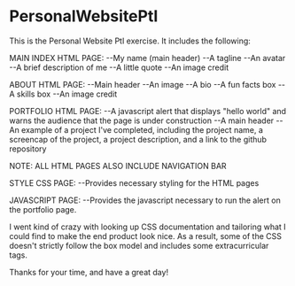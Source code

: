 # PersonalWebsitePtI
This is the Personal Website PtI exercise. It includes the following:

MAIN INDEX HTML PAGE:
    --My name (main header)
    --A tagline
    --An avatar
    --A brief description of me
    --A little quote
    --An image credit

ABOUT HTML PAGE:
    --Main header
    --An image
    --A bio
    --A fun facts box
    --A skills box
    --An image credit

PORTFOLIO HTML PAGE:
    --A javascript alert that displays "hello world" and warns the audience that the page is under construction
    --A main header
    --An example of a project I've completed, including the project name, a screencap of the project, a project description, and a link to the github repository

NOTE: ALL HTML PAGES ALSO INCLUDE NAVIGATION BAR

STYLE CSS PAGE:
    --Provides necessary styling for the HTML pages

JAVASCRIPT PAGE:
    --Provides the javascript necessary to run the alert on the portfolio page.

I went kind of crazy with looking up CSS documentation and tailoring what I could find to make the end product look nice. As a result, some of the CSS doesn't strictly follow the box model and includes some extracurricular tags.

Thanks for your time, and have a great day!

